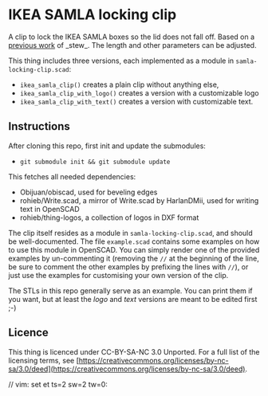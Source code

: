 IKEA SAMLA locking clip
=======================

A clip to lock the IKEA SAMLA boxes so the lid does not fall off. Based on a
[previous work](https://stratum0.org/wiki/RepRap/Modelle#SAMLA-Hook) of
\_stew\_. The length and other parameters can be adjusted.

This thing includes three versions, each implemented as a module in
`samla-locking-clip.scad`:

 * `ikea_samla_clip()` creates a plain clip without anything else,
 * `ikea_samla_clip_with_logo()` creates a version with a customizable logo
 * `ikea_samla_clip_with_text()` creates a version with customizable text.

Instructions
------
After cloning this repo, first init and update the submodules:

 * `git submodule init && git submodule update`

This fetches all needed dependencies:

 * Obijuan/obiscad, used for beveling edges
 * rohieb/Write.scad, a mirror of Write.scad by HarlanDMii, used for writing
   text in OpenSCAD
 * rohieb/thing-logos, a collection of logos in DXF format

The clip itself resides as a module in `samla-locking-clip.scad`, and should be
well-documented. The file `example.scad` contains some examples on how to use
this module in OpenSCAD. You can simply render one of the provided examples by
un-commenting it (removing the `//` at the beginning of the line, be sure to
comment the other examples by prefixing the lines with `//`), or just use the
examples for customising your own version of the clip.

The STLs in this repo generally serve as an example. You can print them if you
want, but at least the _logo_ and _text_ versions are meant to be edited first
;-)

Licence
-------

This thing is licenced under CC-BY-SA-NC 3.0 Unported. For a full list of the
licensing terms, see [https://creativecommons.org/licenses/by-nc-sa/3.0/deed](https://creativecommons.org/licenses/by-nc-sa/3.0/deed).

// vim: set et ts=2 sw=2 tw=0:
